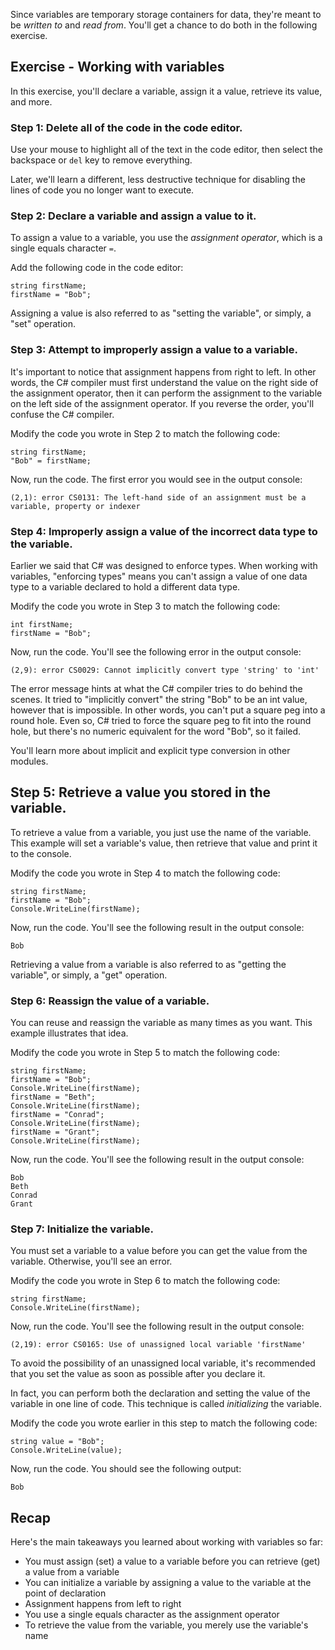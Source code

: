 Since variables are temporary storage containers for data, they're meant to be *written to* and *read from*.  You'll get a chance to do both in the following exercise.

## Exercise - Working with variables

In this exercise, you'll declare a variable, assign it a value, retrieve its value, and more.

### Step 1: Delete all of the code in the code editor.

Use your mouse to highlight all of the text in the code editor, then select the backspace or `del` key to remove everything.

Later, we'll learn a different, less destructive technique for disabling the lines of code you no longer want to execute.

### Step 2: Declare a variable and assign a value to it.

To assign a value to a variable, you use the *assignment operator*, which is a single equals character `=`.

Add the following code in the code editor:

```csharp-interactive
string firstName;
firstName = "Bob";
```
Assigning a value is also referred to as "setting the variable", or simply, a "set" operation.

### Step 3:  Attempt to improperly assign a value to a variable.

It's important to notice that assignment happens from right to left.  In other words, the C# compiler must first understand the value on the right side of the assignment operator, then it can perform the assignment to the variable on the left side of the assignment operator.  If you reverse the order, you'll confuse the C# compiler.

Modify the code you wrote in Step 2 to match the following code:

```csharp-interactive
string firstName;
"Bob" = firstName;
```

Now, run the code.  The first error you would see in the output console:

```output
(2,1): error CS0131: The left-hand side of an assignment must be a variable, property or indexer
```

### Step 4: Improperly assign a value of the incorrect data type to the variable.

Earlier we said that C# was designed to enforce types.  When working with variables, "enforcing types" means you can't assign a value of one data type to a variable declared to hold a different data type.

Modify the code you wrote in Step 3 to match the following code:

```csharp-interactive
int firstName;
firstName = "Bob";
```

Now, run the code.  You'll see the following error in the output console:

```output
(2,9): error CS0029: Cannot implicitly convert type 'string' to 'int'
```

The error message hints at what the C# compiler tries to do behind the scenes.  It tried to "implicitly convert" the string "Bob" to be an int value, however that is impossible.  In other words, you can't put a square peg into a round hole.  Even so, C# tried to force the square peg to fit into the round hole, but there's no numeric equivalent for the word "Bob", so it failed.

You'll learn more about implicit and explicit type conversion in other modules.

## Step 5: Retrieve a value you stored in the variable.

To retrieve a value from a variable, you just use the name of the variable.  This example will set a variable's value, then retrieve that value and print it to the console.

Modify the code you wrote in Step 4 to match the following code:

```csharp-interactive
string firstName;
firstName = "Bob";
Console.WriteLine(firstName);
```

Now, run the code.  You'll see the following result in the output console:

```output
Bob
```

Retrieving a value from a variable is also referred to as "getting the variable", or simply, a "get" operation.

### Step 6: Reassign the value of a variable.

You can reuse and reassign the variable as many times as you want.  This example illustrates that idea.

Modify the code you wrote in Step 5 to match the following code:

```csharp-interactive
string firstName;
firstName = "Bob";
Console.WriteLine(firstName);
firstName = "Beth";
Console.WriteLine(firstName);
firstName = "Conrad";
Console.WriteLine(firstName);
firstName = "Grant";
Console.WriteLine(firstName);
```
Now, run the code.  You'll see the following result in the output console:

```output
Bob
Beth
Conrad
Grant
```

### Step 7: Initialize the variable.

You must set a variable to a value before you can get the value from the variable.  Otherwise, you'll see an error.

Modify the code you wrote in Step 6 to match the following code:

```csharp-interactive
string firstName;
Console.WriteLine(firstName);
```

Now, run the code.  You'll see the following result in the output console:

```
(2,19): error CS0165: Use of unassigned local variable 'firstName'
```

To avoid the possibility of an unassigned local variable, it's recommended that you set the value as soon as possible after you declare it.

In fact, you can perform both the declaration and setting the value of the variable in one line of code.  This technique is called *initializing* the variable.

Modify the code you wrote earlier in this step to match the following code:

```csharp-interactive
string value = "Bob";
Console.WriteLine(value);
```

Now, run the code.  You should see the following output:

```output
Bob
```

## Recap

Here's the main takeaways you learned about working with variables so far:

- You must assign (set) a value to a variable before you can retrieve (get) a value from a variable
- You can initialize a variable by assigning a value to the variable at the point of declaration
- Assignment happens from left to right
- You use a single equals character as the assignment operator
- To retrieve the value from the variable, you merely use the variable's name
